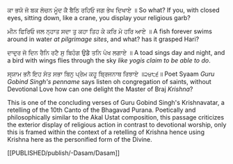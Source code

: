 ਕਾ ਭਯੋ ਜੋ ਬਕ ਲੋਚਨ ਮੂੰਦ ਕੈ ਬੈਠਿ ਰਹਿਓ ਜਗ ਭੇਖ ਦਿਖਾਏ ॥
So what? If you, with closed eyes, sitting down, like a crane, you display your religious garb?

ਮੀਨ ਫਿਰਿਓ ਜਲ ਨ੍ਹਾਤ ਸਦਾ ਤੁ ਕਹਾ ਤਿਹ ਕੇ ਕਰਿ ਮੋ ਹਰਿ ਆਏ ॥
A fish forever swims around in water *at pilgrimage sites*, and what? has it grasped Hari?

ਦਾਦੁਰ ਜੋ ਦਿਨ ਰੈਨਿ ਰਟੈ ਸੁ ਬਿਹੰਗ ਉਡੈ ਤਨਿ ਪੰਖ ਲਗਾਏ ॥
A toad sings day and night, and a bird with wings flies through the sky *like yogis claim to be able to do*.

ਸ੍ਯਾਮ ਭਨੈ ਇਹ ਸੰਤ ਸਭਾ ਬਿਨੁ ਪ੍ਰੇਮ ਕਹੂ ਬ੍ਰਿਜਨਾਥ ਰਿਝਾਏ ॥੨੪੮੬॥
Poet Syaam *Guru Gobind Singh's penname* says listen oh congregation of saints, without Devotional Love how can one delight the Master of Braj *Krishna*?

This is one of the concluding verses of Guru Gobind Singh's Krishnavatar, a retelling of the 10th Canto of the Bhagavad Purana. Poetically and philosophically similar to the Akal Ustat composition, this passage criticizes the exterior display of religious action in contrast to devotional worship, only this is framed within the context of a retelling of Krishna hence using Krishna here as the personified form of the Divine.

[[PUBLISHED/publish/-Dasam/Dasam]]
